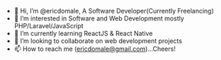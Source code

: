 - 👋 Hi, I’m @ericdomale, A Software Developer(Currently Freelancing)
- 👀 I’m interested in  Software and Web Development mostly PHP/Laravel/JavaScript
- 🌱 I’m currently learning ReactJS & React Native
- 💞️ I’m looking to collaborate on web development projects
- 📫 How to reach me (ericdomale@gmail.com)...Cheers!

<!---
ericdomale/ericdomale is a ✨ special ✨ repository because its `README.md` (this file) appears on your GitHub profile.
You can click the Preview link to take a look at your changes.
--->

